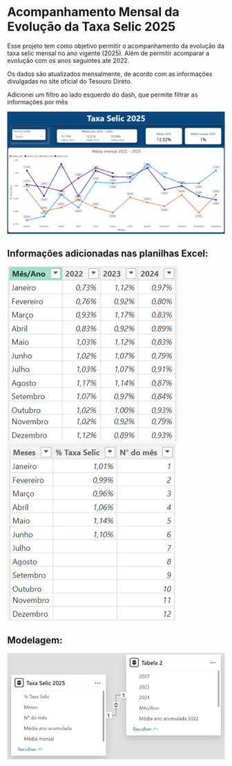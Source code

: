 # Acompanhamento Mensal da Evolução da Taxa Selic 2025

Esse projeto tem como objetivo permitir o acompanhamento da evolução da taxa selic mensal no ano vigente (2025). Além de permitir acomparar a evolução com os anos seguintes ate 2022. 

Os dados são atualizados mensalmente, de acordo com as informações divulgadas no site oficial do Tesouro Direto.

Adicionei um filtro ao lado esquerdo do dash, que permite filtrar as informações por mês

![Imagem do Dashboard](imagens/dashboardCompleto.png)


## Informações adicionadas nas planilhas Excel:

![Excel 1](imagens/PlanilhaExcel1.png)![Excel 2](imagens/PlanilhaExcel2.png)


## Modelagem:

![Modelage](imagens/tabelaModelagem.png)